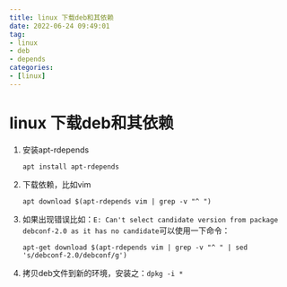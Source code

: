 ```yaml
---
title: linux 下载deb和其依赖
date: 2022-06-24 09:49:01
tag: 
- linux
- deb
- depends
categories:
- [linux]
---
```


# linux 下载deb和其依赖

1. 安装apt-rdepends

   `apt install apt-rdepends`

2. 下载依赖，比如vim

   `apt download $(apt-rdepends vim | grep -v "^ ")`

3. 如果出现错误比如：`E: Can't select candidate version from package debconf-2.0 as it has no candidate`可以使用一下命令：

   `apt-get download $(apt-rdepends vim | grep -v "^ " | sed 's/debconf-2.0/debconf/g')`

4. 拷贝deb文件到新的环境，安装之：`dpkg -i *`



<!-- more -->